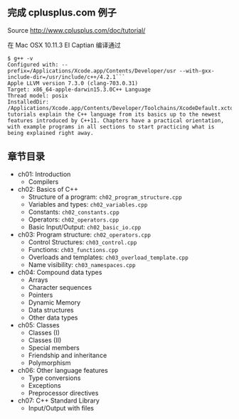 ## 完成 cplusplus.com 例子

Source http://www.cplusplus.com/doc/tutorial/

在 Mac OSX 10.11.3 EI Captian 编译通过

```
$ g++ -v
Configured with: --prefix=/Applications/Xcode.app/Contents/Developer/usr --with-gxx-include-dir=/usr/include/c++/4.2.1```
Apple LLVM version 7.3.0 (clang-703.0.31)
Target: x86_64-apple-darwin15.3.0C++ Language
Thread model: posix
InstalledDir: /Applications/Xcode.app/Contents/Developer/Toolchains/XcodeDefault.xctoolchain/usr/binThese tutorials explain the C++ language from its basics up to the newest features introduced by C++11. Chapters have a practical orientation, with example programs in all sections to start practicing what is being explained right away.
```

## 章节目录

* ch01: Introduction
    - Compilers
* ch02: Basics of C++
    - Structure of a program: `ch02_program_structure.cpp`
    - Variables and types: `ch02_variables.cpp`
    - Constants: `ch02_constants.cpp`
    - Operators: `ch02_operators.cpp`
    - Basic Input/Output: `ch02_basic_io.cpp`
* ch03: Program structure: `ch02_operators.cpp`
    - Control Structures:  `ch03_control.cpp`
    - Functions: `ch03_functions.cpp`
    - Overloads and templates: `ch03_overload_template.cpp`
    - Name visibility: `ch03_namespaces.cpp`
* ch04: Compound data types
    - Arrays
    - Character sequences
    - Pointers
    - Dynamic Memory
    - Data structures
    - Other data types
* ch05: Classes
    - Classes (I)
    - Classes (II)
    - Special members
    - Friendship and inheritance
    - Polymorphism
* ch06: Other language features
    - Type conversions
    - Exceptions
    - Preprocessor directives
* ch07: C++ Standard Library
    - Input/Output with files